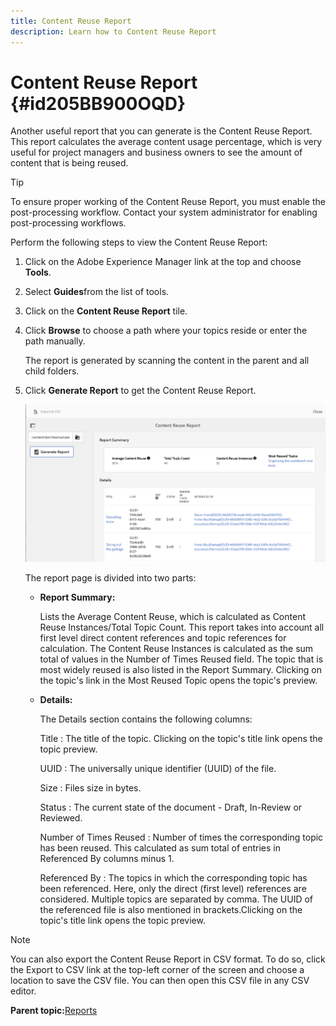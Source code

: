 ```yaml
---
title: Content Reuse Report
description: Learn how to Content Reuse Report
---
```


# Content Reuse Report {#id205BB900OQD}

Another useful report that you can generate is the Content Reuse Report. This report calculates the average content usage percentage, which is very useful for project managers and business owners to see the amount of content that is being reused.

>[!TIP]
>
> To ensure proper working of the Content Reuse Report, you must enable the post-processing workflow. Contact your system administrator for enabling post-processing workflows.

Perform the following steps to view the Content Reuse Report:

1.  Click on the Adobe Experience Manager link at the top and choose **Tools**.

1.  Select **Guides**from the list of tools.

1.  Click on the **Content Reuse Report** tile.

1.  Click **Browse** to choose a path where your topics reside or enter the path manually.

    The report is generated by scanning the content in the parent and all child folders.

1.  Click **Generate Report** to get the Content Reuse Report.

    ![](images/content-reuse-uuid.png)

    The report page is divided into two parts:

    -   **Report Summary:**

        Lists the Average Content Reuse, which is calculated as Content Reuse Instances/Total Topic Count. This report takes into account all first level direct content references and topic references for calculation. The Content Reuse Instances is calculated as the sum total of values in the Number of Times Reused field. The topic that is most widely reused is also listed in the Report Summary. Clicking on the topic's link in the Most Reused Topic opens the topic's preview.

    -   **Details:**

        The Details section contains the following columns:

        Title
        :   The title of the topic. Clicking on the topic's title link opens the topic preview.

        UUID
        :   The universally unique identifier \(UUID\) of the file.

        Size
        :   Files size in bytes.

        Status
        :   The current state of the document - Draft, In-Review or Reviewed.

        Number of Times Reused
        :   Number of times the corresponding topic has been reused. This calculated as sum total of entries in Referenced By columns minus 1.

        Referenced By
        :   The topics in which the corresponding topic has been referenced. Here, only the direct \(first level\) references are considered. Multiple topics are separated by comma. The UUID of the referenced file is also mentioned in brackets.Clicking on the topic's title link opens the topic preview.


>[!NOTE]
>
> You can also export the Content Reuse Report in CSV format. To do so, click the Export to CSV link at the top-left corner of the screen and choose a location to save the CSV file. You can then open this CSV file in any CSV editor.

**Parent topic:**[Reports](reports-intro.md)

